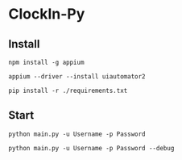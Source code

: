 # ClockIn-Py

## Install

```shell
npm install -g appium

appium --driver --install uiautomator2

pip install -r ./requirements.txt
```

## Start

```shell
python main.py -u Username -p Password
```

```shell
python main.py -u Username -p Password --debug
```